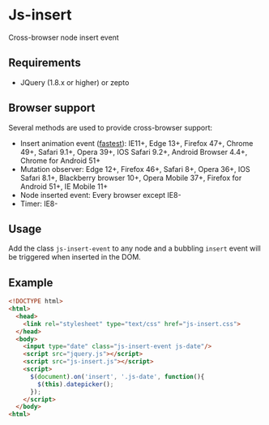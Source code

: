 # Js-insert
Cross-browser node insert event

## Requirements
- JQuery (1.8.x or higher) or zepto

## Browser support

Several methods are used to provide cross-browser support:

- Insert animation event ([fastest](http://www.backalleycoder.com/2012/04/25/i-want-a-damnodeinserted/)): IE11+, Edge 13+, Firefox 47+, Chrome 49+, Safari 9.1+, Opera 39+, IOS Safari 9.2+, Android Browser 4.4+, Chrome for Android 51+
- Mutation observer: Edge 12+, Firefox 46+, Safari 8+, Opera 36+, IOS Safari 8.1+, Blackberry browser 10+, Opera Mobile 37+, Firefox for Android 51+, IE Mobile 11+
- Node inserted event: Every browser except IE8-
- Timer: IE8-

## Usage
Add the class `js-insert-event` to any node and a bubbling `insert` event will be triggered when inserted in the DOM.

## Example
```html
<!DOCTYPE html>
<html>
  <head>
    <link rel="stylesheet" type="text/css" href="js-insert.css">
  </head>
  <body>
    <input type="date" class="js-insert-event js-date"/>
    <script src="jquery.js"></script>
    <script src="js-insert.js"></script>
    <script>
      $(document).on('insert', '.js-date', function(){
        $(this).datepicker();
      });
    </script>
  </body>
<html>
```
